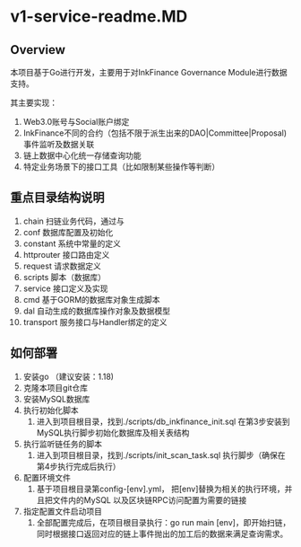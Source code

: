 # v1-service-readme.MD

## Overview

本项目基于Go进行开发，主要用于对InkFinance Governance Module进行数据支持。

其主要实现：

1. Web3.0账号与Social账户绑定
2. InkFinance不同的合约（包括不限于派生出来的DAO|Committee|Proposal)事件监听及数据关联
3. 链上数据中心化统一存储查询功能
4. 特定业务场景下的接口工具（比如限制某些操作等判断）

## 重点目录结构说明

1. chain 扫链业务代码，通过与
2. conf 数据库配置及初始化
3. constant 系统中常量的定义
4. httprouter 接口路由定义
5. request 请求数据定义
6. scripts 脚本（数据库）
7. service 接口定义及实现
8. cmd 基于GORM的数据库对象生成脚本
9. dal 自动生成的数据库操作对象及数据模型
10. transport 服务接口与Handler绑定的定义

## 如何部署

1. 安装go （建议安装：1.18)
2. 克隆本项目git仓库
3. 安装MySQL数据库
4. 执行初始化脚本
    1. 进入到项目根目录，找到./scripts/db_inkfinance_init.sql 在第3步安装到MySQL执行脚步初始化数据库及相关表结构
5. 执行监听链任务的脚本
    1. 进入到项目根目录，找到./scripts/init_scan_task.sql 执行脚步（确保在第4步执行完成后执行）
6. 配置环境文件
    1. 基于项目根目录第config-[env].yml， 把[env]替换为相关的执行环境，并且把文件内的MySQL 以及区块链RPC访问配置为需要的链接
7. 指定配置文件启动项目
    1. 全部配置完成后，在项目根目录执行：go run main [env]，即开始扫链，同时根据接口返回对应的链上事件抛出的加工后的数据来满足查询需求。